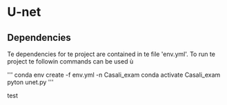 # U-net

## Dependencies

Te dependencies for te project are contained in te file 'env.yml'. To run te project te followin commands can be used ù

'''
conda env create -f env.yml -n Casali_exam
conda activate Casali_exam
pyton unet.py
'''

test